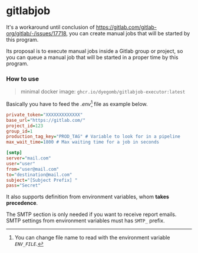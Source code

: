 # gitlabjob

It's a workaround until conclusion of <https://gitlab.com/gitlab-org/gitlab/-/issues/17718>,
you can create manual jobs that will be started by this program.

Its proposal is to execute manual jobs inside a Gitlab group or project, so you can queue a
manual job that will be started in a proper time by this program.

### How to use
> minimal docker image: `ghcr.io/dyegomb/gitlabjob-executor:latest`

Basically you have to feed the _.env_[^note] file as example below.

[^note]: You can change file name to read with the environment variable *`ENV_FILE`*.

```ini
private_token="XXXXXXXXXXXXX"
base_url="https://gitlab.com/"
project_id=123
group_id=1
production_tag_key="PROD_TAG" # Variable to look for in a pipeline
max_wait_time=1800 # Max waiting time for a job in seconds

[smtp]
server="mail.com"
user="user"
from="user@mail.com"
to="destination@mail.com"
subject="[Subject Prefix] "
pass="Secret"
```

It also supports definition from environment variables, whom **takes precedence**.

The SMTP section is only needed if you want to receive report emails.
SMTP settings from environment variables must has `SMTP_` prefix.

